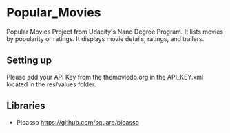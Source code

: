# Popular_Movies
Popular Movies Project from Udacity's Nano Degree Program. It lists movies by popularity or ratings. It displays movie details, ratings, and trailers.

## Setting up
Please add your API Key from the themoviedb.org in the API_KEY.xml located in the res/values folder.

## Libraries
* Picasso https://github.com/square/picasso
